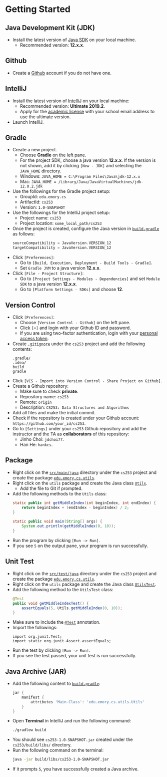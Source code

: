 # Getting Started


## Java Development Kit (JDK)

* Install the latest version of [Java SDK](http://www.oracle.com/technetwork/java/javase/downloads/) on your local machine.
  * Recommended version: **12.x.x**.


## Github

* Create a [Github](https://github.com) account if you do not  have one.


## IntelliJ

* Install the latest version of [IntelliJ](https://www.jetbrains.com/idea/download) on your local machine:
  * Recommended version: **Ultimate 2019.2**.
  * Apply for the [academic license](https://www.jetbrains.com/shop/eform/students) with your school email address to use the ultimate version.
* Launch IntelliJ.


## Gradle

* Create a new project.
  * Choose **Gradle** on the left pane.
  * For the project SDK, choose a java version **12.x.x**. If the version is not shown, add it by clicking `[New - JDK]` and selecting the `JAVA_HOME` directory.
  * Windows: `JAVA_HOME = C:\Program Files\Java\jdk-12.x.x`
  * Mac: `JAVA_HOME = /Library/Java/JavaVirtualMachines/jdk-12.0.2.jdk`
* Use the followings for the Gradle project setup:
  * GroupId: `edu.emory.cs`
  * ArtifactId: `cs253`
  * Version: `1.0-SNAPSHOT`
* Use the followings for the IntelliJ project setup:
  * Project name: `cs253`
  * Project location: `some_local_path/cs253`
* Once the project is created, configure the Java version in [`build.gradle`](../build.gradle) as follows:
  ```groovy
  sourceCompatibility = JavaVersion.VERSION_12
  targetCompatibility = JavaVersion.VERSION_12
  ```
* Click `[Preferences]`:
  * Go to `[Build, Execution, Deployment - Build Tools - Gradle]`.
  * Set `Gradle JVM` to a java version **12.x.x**.
* Click `[File - Project Structure]`:
  * Go to `[Project Settings - Modules - Dependencies]` and set `Module SDK` to a java version **12.x.x**.
  * Go to `[Platform Settings - SDKs]` and choose **12**.


## Version Control

* Click `[Preferences]`:
  * Choose `[Version Control - Github]` on the left pane.
  * Click `[+]` and login with your Github ID and password.
  * If you are using two-factor authentication, login with your [personal access token](https://help.github.com/articles/creating-a-personal-access-token-for-the-command-line/).
* Create [`.gitignore`](../.gitignore) under the `cs253` project and add the following contents:
  ```
  .gradle/
  .idea/
  build
  gradle
  ```
* Click `[VCS - Import into Version Control - Share Project on Github]`. 
* Create a Github repository:
  * Make sure to check **private**.
  * Repository name: `cs253`
  * Remote: `origin`
  * Description: `CS253: Data Structures and Algorithms`
* Add all files and make the initial commit.
* Check if the repository is created under your Github account: `https://github.com/your_id/cs253`.
* Go to `[Settings]` under your `cs253` Github repository and add the instructor and the TA as **collaborators** of this repository:
  * Jinho Choi: `jdchoi77`.
  * Han He: `hankcs`.


## Package

* Right click on the [`src/main/java`](../src/main/java) directory under the `cs253` project and create the package [`edu.emory.cs.utils`](../src/main/java/edu/emory/cs/utils).
* Right click on the `utils` package and create the Java class [`Utils`](../src/main/java/edu/emory/cs/utils/Utils.java).
  * Add the file to Git if prompted.
* Add the following methods to the `Utils` class:
   ```java
   static public int getMiddleIndex(int beginIndex, int endIndex) {
       return beginIndex + (endIndex - beginIndex) / 2;
   }
   	
   static public void main(String[] args) {
       System.out.println(getMiddleIndex(0, 10));
   }
   ```
* Run the program by clicking `[Run -> Run]`.
* If you see `5` on the output pane, your program is run successfully.


## Unit Test

* Right click on the [`src/test/java`](../src/test/java) directory under the `cs253` project and create the package [`edu.emory.cs.utils`](../src/test/java/edu/emory/cs/utils).
* Right click on the `utils` package and create the Java class [`UtilsTest`](../src/test/java/edu/emory/cs/utils/UtilsTest.java).
* Add the following method to the `UtilsTest` class:
   ```java
   @Test
   public void getMiddleIndexTest() {
       assertEquals(5, Utils.getMiddleIndex(0, 10));
   }
   ```
* Make sure to include the [`@Test`](http://junit.sourceforge.net/javadoc/org/junit/Test.html) annotation.
* Import the followings:
  ```
  import org.junit.Test;
  import static org.junit.Assert.assertEquals;
  ```
* Run the test by clicking `[Run -> Run]`.
* If you see the test passed, your unit test is run successfully.


## Java Archive (JAR)

* Add the following content to [`build.gradle`](../build.gradle):
  ```groovy
  jar {
      manifest {
          attributes 'Main-Class': 'edu.emory.cs.utils.Utils'
      }
  } 
  ```
* Open **Terminal** in IntelliJ and run the following command:
  ```bash
  ./gradlew build
  ```
* You should see `cs253-1.0-SNAPSHOT.jar` created under the `cs253/build/libs/` directory.
* Run the following command on the terminal:
  ```bash
  java -jar build/libs/cs253-1.0-SNAPSHOT.jar
  ```
* If it prompts `5`, you have successfully created a Java archive.
